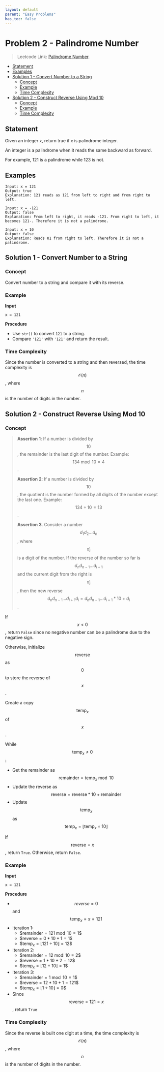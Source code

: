 ```yaml
---
layout: default
parent: "Easy Problems"
has_toc: false
---
```

# <!-- omit in toc --> Problem 2 - Palindrome Number

> Leetcode Link: [Palindrome Number](https://leetcode.com/problems/palindrome-number).

- [Statement](#statement)
- [Examples](#examples)
- [Solution 1 - Convert Number to a String](#solution-1---convert-number-to-a-string)
  - [Concept](#concept)
  - [Example](#example)
  - [Time Complexity](#time-complexity)
- [Solution 2 - Construct Reverse Using Mod 10](#solution-2---construct-reverse-using-mod-10)
  - [Concept](#concept-1)
  - [Example](#example-1)
  - [Time Complexity](#time-complexity-1)

## Statement

Given an integer `x`, return true if `x` is palindrome integer.

An integer is a palindrome when it reads the same backward as forward.

For example, 121 is a palindrome while 123 is not.

## Examples

```block
Input: x = 121
Output: true
Explanation: 121 reads as 121 from left to right and from right to left.
```

```block
Input: x = -121
Output: false
Explanation: From left to right, it reads -121. From right to left, it becomes 121-. Therefore it is not a palindrome.
```

```block
Input: x = 10
Output: false
Explanation: Reads 01 from right to left. Therefore it is not a palindrome.
```

## Solution 1 - Convert Number to a String

### Concept

Convert number to a string and compare it with its reverse.

### Example

**Input**

```block
x = 121
```

**Procedure**

- Use `str()` to convert `121` to a string.
- Compare `'121'` with `'121'` and return the result.

### Time Complexity

Since the number is converted to a string and then reversed, the time complexity is $$\mathcal{O}(n)$$, where $$n$$ is the number of digits in the number.

## Solution 2 - Construct Reverse Using Mod 10

### Concept

> **Assertion 1**: If a number is divided by $$10$$, the remainder is the last digit of the number. Example: $$134\bmod10=4$$.
>
> **Assertion 2**: If a number is divided by $$10$$, the quotient is the number formed by all digits of the number except the last one. Example: $$134\div10=13$$.
>
> **Assertion 3**. Consider a number $$d_1d_2...d_n$$, where $$d_i$$ is a digit of the number. If the reverse of the number so far is $$d_nd_{n-1}...d_{i+1}$$ and the current digit from the right is $$d_i$$, then the new reverse $$d_nd_{n-1}...d_{i+1}d_i = d_nd_{n-1}...d_{i+1}*10+d_i$$.

If $$x \lt 0$$, return `False` since no negative number can be a palindrome due to the negative sign.

Otherwise, initialize $$\text{reverse}$$ as $$0$$ to store the reverse of $$x$$.

Create a copy $$\text{temp}_x$$ of $$x$$.

While $$\text{temp}_x \not ={0}$$:

- Get the remainder as $$\text{remainder} = \text{temp}_x \bmod 10$$
- Update the reverse as $$\text{reverse}=\text{reverse}*10+\text{remainder}$$
- Update $$\text{temp}_x$$ as $$\text{temp}_x = \lfloor \text{temp}_x \div 10 \rfloor$$

If $$\text{reverse}=x$$, return `True`. Otherwise, return `False`.

### Example

**Input**

```block
x = 121
```

**Procedure**

- $$reverse = 0$$ and $$\text{temp}_x = x = 121$$
- Iteration 1:
  - \$$\text{remainder} = 121 \bmod 10 = 1$$
  - \$$\text{reverse} = 0 * 10 + 1 = 1$$
  - \$$\text{temp}_x = \lfloor 121 \div 10 \rfloor = 12$$
- Iteration 2:
  - \$$\text{remainder} = 12 \bmod 10 = 2$$
  - \$$\text{reverse} = 1 * 10 + 2 = 12$$
  - \$$\text{temp}_x = \lfloor 12 \div 10 \rfloor = 1$$
- Iteration 3:
  - \$$\text{remainder} = 1 \bmod 10 = 1$$
  - \$$\text{reverse} = 12 * 10 + 1 = 121$$
  - \$$\text{temp}_x = \lfloor 1 \div 10 \rfloor = 0$$
- Since $$\text{reverse} = 121 = x$$, return `True`

### Time Complexity

Since the reverse is built one digit at a time, the time complexity is $$\mathcal{O}(n)$$, where $$n$$ is the number of digits in the number.
